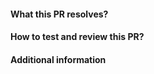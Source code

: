 <!--
Thanks for submitting a pull request! Here are some tips for you:

* If this is your first contribution, please read "Cargo Contribution Guide":
  https://doc.crates.io/contrib/
* If this contains changes against help text of cargo commands, read the steps to generate man pages:
  https://github.com/rust-lang/cargo/tree/master/src/doc#building-the-man-pages
* Run `cargo fmt --all` to format your code changes.
* Smaller commits and pull requests are always preferable and easy to review.
* Cargo take cares of backward compatibility. Make sure there is enough discussion before submitting breaking changes.
-->

#### What this PR resolves?
<!--
Explain the motivation behind this change.
A clear overview along with an in-depth explanation are helpful.

You can use `Resolves #<issue number>` to link to an existing issue.
-->

#### How to test and review this PR?
<!--
Demonstrate how you test this change and guide reviewers through your PR.
A pull request with a smooth review process usually gets reviewed quicker.

If you don't know how to write and run your tests, please read the guide:
https://doc.crates.io/contrib/tests
-->

#### Additional information
<!--
Other information you want to mention in this PR.
-->

